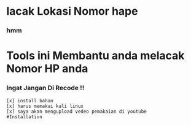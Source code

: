 # lacak Lokasi Nomor hape
### hmm
# Tools ini Membantu anda melacak Nomor HP anda
### Ingat Jangan Di Recode !!
```
[x] install bahan
[x] harus memakai kali linux
[x] saya akan mengupload vedeo pemakaian di youtube
#Installation
```
